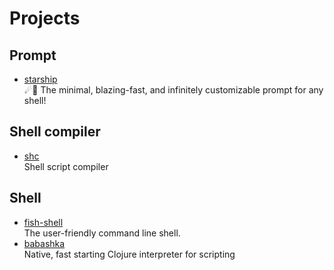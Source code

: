 # Projects

## Prompt

- [starship](https://github.com/starship/starship)
  <br/>☄🌌️ The minimal, blazing-fast, and infinitely customizable prompt for any shell!

## Shell compiler

- [shc](https://github.com/neurobin/shc)
  <br/>Shell script compiler

## Shell

- [fish-shell](https://github.com/fish-shell/fish-shell)
  <br/>The user-friendly command line shell.
- [babashka](https://github.com/babashka/babashka)
  <br/>Native, fast starting Clojure interpreter for scripting